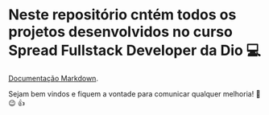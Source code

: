 # Neste repositório cntém todos os projetos desenvolvidos no curso Spread Fullstack Developer da Dio :computer:

[Documentação Markdown](https://www.markdownguide.org/basic-syntax/).

Sejam bem vindos e fiquem a vontade para comunicar qualquer melhoria! :muscle: :wink: :+1:



